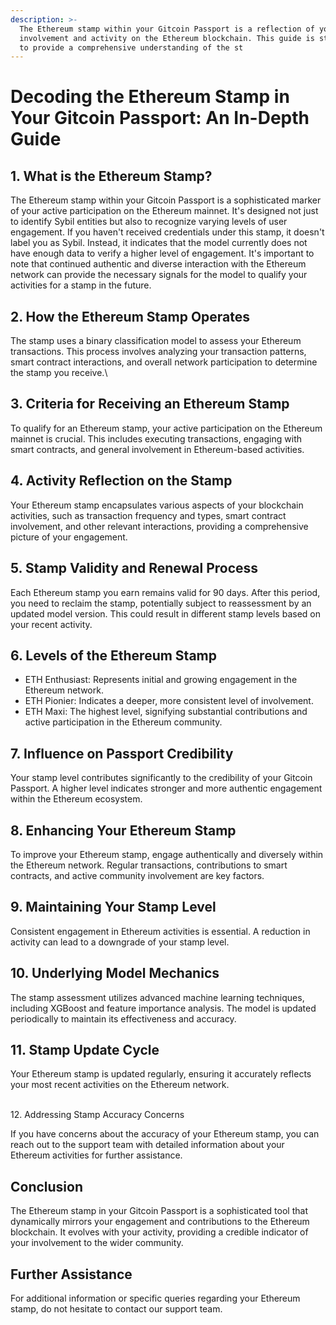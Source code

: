 ```yaml
---
description: >-
  The Ethereum stamp within your Gitcoin Passport is a reflection of your
  involvement and activity on the Ethereum blockchain. This guide is structured
  to provide a comprehensive understanding of the st
---
```


# Decoding the Ethereum Stamp in Your Gitcoin Passport: An In-Depth Guide

## 1. What is the Ethereum Stamp?

The Ethereum stamp within your Gitcoin Passport is a sophisticated marker of your active participation on the Ethereum mainnet. It's designed not just to identify Sybil entities but also to recognize varying levels of user engagement. If you haven't received credentials under this stamp, it doesn't label you as Sybil. Instead, it indicates that the model currently does not have enough data to verify a higher level of engagement. It's important to note that continued authentic and diverse interaction with the Ethereum network can provide the necessary signals for the model to qualify your activities for a stamp in the future.

## 2. How the Ethereum Stamp Operates

The stamp uses a binary classification model to assess your Ethereum transactions. This process involves analyzing your transaction patterns, smart contract interactions, and overall network participation to determine the stamp you receive.\


## 3. Criteria for Receiving an Ethereum Stamp

To qualify for an Ethereum stamp, your active participation on the Ethereum mainnet is crucial. This includes executing transactions, engaging with smart contracts, and general involvement in Ethereum-based activities.

## 4. Activity Reflection on the Stamp

Your Ethereum stamp encapsulates various aspects of your blockchain activities, such as transaction frequency and types, smart contract involvement, and other relevant interactions, providing a comprehensive picture of your engagement.

## 5. Stamp Validity and Renewal Process

Each Ethereum stamp you earn remains valid for 90 days. After this period, you need to reclaim the stamp, potentially subject to reassessment by an updated model version. This could result in different stamp levels based on your recent activity.

## 6. Levels of the Ethereum Stamp

* ETH Enthusiast: Represents initial and growing engagement in the Ethereum network.
* ETH Pionier: Indicates a deeper, more consistent level of involvement.
* ETH Maxi: The highest level, signifying substantial contributions and active participation in the Ethereum community.

## 7. Influence on Passport Credibility

Your stamp level contributes significantly to the credibility of your Gitcoin Passport. A higher level indicates stronger and more authentic engagement within the Ethereum ecosystem.

## 8. Enhancing Your Ethereum Stamp

To improve your Ethereum stamp, engage authentically and diversely within the Ethereum network. Regular transactions, contributions to smart contracts, and active community involvement are key factors.

## 9. Maintaining Your Stamp Level

Consistent engagement in Ethereum activities is essential. A reduction in activity can lead to a downgrade of your stamp level.

## 10. Underlying Model Mechanics

The stamp assessment utilizes advanced machine learning techniques, including XGBoost and feature importance analysis. The model is updated periodically to maintain its effectiveness and accuracy.

## 11. Stamp Update Cycle

Your Ethereum stamp is updated regularly, ensuring it accurately reflects your most recent activities on the Ethereum network.

\
12\. Addressing Stamp Accuracy Concerns

If you have concerns about the accuracy of your Ethereum stamp, you can reach out to the support team with detailed information about your Ethereum activities for further assistance.

## Conclusion

The Ethereum stamp in your Gitcoin Passport is a sophisticated tool that dynamically mirrors your engagement and contributions to the Ethereum blockchain. It evolves with your activity, providing a credible indicator of your involvement to the wider community.

## Further Assistance

For additional information or specific queries regarding your Ethereum stamp, do not hesitate to contact our support team.


